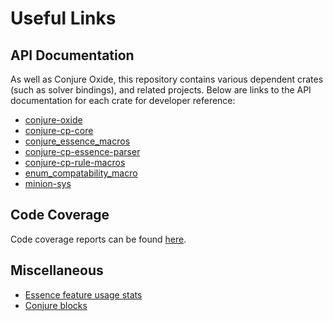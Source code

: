 # Useful Links


## API Documentation

As well as Conjure Oxide, this repository contains various dependent crates
(such as solver bindings), and related projects. Below are links to the API
documentation for each crate for developer reference:

 + [conjure-oxide](https://conjure-cp.github.io/conjure-oxide/docs/conjure_oxide/index.html)
 + [conjure-cp-core](https://conjure-cp.github.io/conjure-oxide/docs/conjure-cp-core/index.html)
 + [conjure_essence_macros](https://conjure-cp.github.io/conjure-oxide/docs/conjure_essence_macros/)
 + [conjure-cp-essence-parser](https://conjure-cp.github.io/conjure-oxide/docs/conjure-cp-essence-parser)
 + [conjure-cp-rule-macros](https://conjure-cp.github.io/conjure-oxide/docs/conjure-cp-rule-macros)
 + [enum_compatability_macro](https://conjure-cp.github.io/conjure-oxide/docs/enum_compatability_macro)
 + [minion-sys](https://conjure-cp.github.io/conjure-oxide/docs/minion-sys/index.html)

## Code Coverage
Code coverage reports can be found [here](https://conjure-cp.github.io/conjure-oxide/coverage/main/).

## Miscellaneous

+ [Essence feature usage stats](https://conjure-cp.github.io/conjure-oxide/tools/essence-feature-usage-stats/)
+ [Conjure blocks](https://conjure-cp.github.io/conjure-blocks/)
